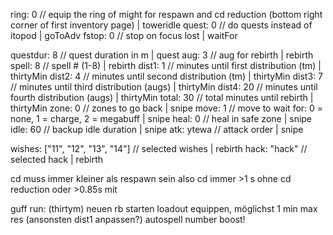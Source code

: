 ring: 0 // equip the ring of might for respawn and cd reduction (bottom right corner of first inventory page) | toweridle
quest: 0 // do quests instead of itopod | goToAdv
fstop: 0 // stop on focus lost | waitFor

questdur: 8 // quest duration in m | quest
aug: 3 // aug for rebirth | rebirth
spell: 8 // spell # (1-8) | rebirth
dist1: 1 // minutes until first distribution (tm) | thirtyMin
dist2: 4 // minutes until second distribution (tm) | thirtyMin
dist3: 7 // minutes until third distribution (augs) | thirtyMin
dist4: 20 // minutes until fourth distribution (augs) | thirtyMin
total: 30 // total minutes until rebirth | thirtyMin
zone: 0 // zones to go back | snipe
move: 1 // move to wait for: 0 = none, 1 = charge, 2 = megabuff | snipe
heal: 0 // heal in safe zone | snipe
idle: 60 // backup idle duration | snipe
atk: ytewa // attack order | snipe

wishes: ["11", "12", "13", "14"] // selected wishes | rebirth
hack: "hack" // selected hack | rebirth

cd muss immer kleiner als respawn sein also cd immer >1 s ohne cd reduction oder >0.85s mit

guff run: (thirtym)
neuen rb starten
loadout equippen, möglichst 1 min max res (ansonsten dist1 anpassen?)
autospell number boost!
